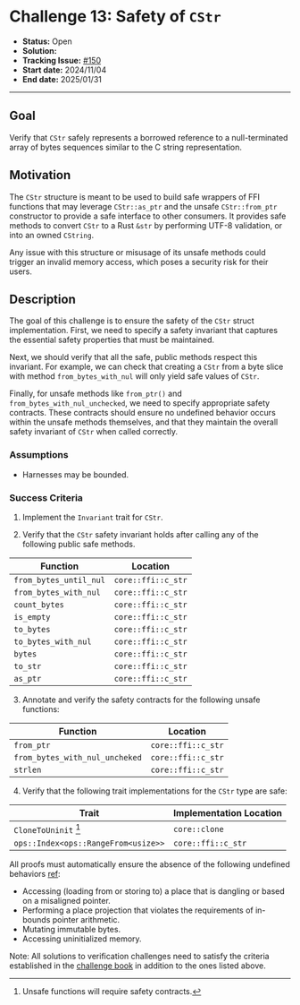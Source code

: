 # Challenge 13: Safety of `CStr`

- **Status:** Open
- **Solution:**
- **Tracking Issue:** [#150](https://github.com/model-checking/verify-rust-std/issues/150)
- **Start date:** 2024/11/04
- **End date:** 2025/01/31

-------------------
## Goal

Verify that `CStr` safely represents a borrowed reference to a null-terminated array of bytes sequences similar to
the C string representation.

## Motivation

The `CStr` structure is meant to be used to build safe wrappers of FFI functions that may leverage `CStr::as_ptr`
and the unsafe `CStr::from_ptr` constructor to provide a safe interface to other consumers.
It provides safe methods to convert `CStr` to a Rust `&str` by performing UTF-8 validation, or into an owned `CString`.

Any issue with this structure or misusage of its unsafe methods could trigger an invalid memory access, which poses
a security risk for their users.

## Description

The goal of this challenge is to ensure the safety of the `CStr` struct implementation.
First, we need to specify a safety invariant that captures the essential safety properties that must be maintained.

Next, we should verify that all the safe, public methods respect this invariant.
For example, we can check that creating a `CStr` from a byte slice with method `from_bytes_with_nul` will only yield
safe values of `CStr`.

Finally, for unsafe methods like `from_ptr()` and `from_bytes_with_nul_unchecked`, we need to specify appropriate safety contracts.
These contracts should ensure no undefined behavior occurs within the unsafe methods themselves,
and that they maintain the overall safety invariant of `CStr` when called correctly.

### Assumptions

- Harnesses may be bounded.

### Success Criteria

1. Implement the `Invariant` trait for `CStr`.

2. Verify that the `CStr` safety invariant holds after calling any of the following public safe methods.

| Function               | Location           |
|------------------------|--------------------|
| `from_bytes_until_nul` | `core::ffi::c_str` |
| `from_bytes_with_nul`  | `core::ffi::c_str` |
| `count_bytes`          | `core::ffi::c_str` |
| `is_empty`             | `core::ffi::c_str` |
| `to_bytes`             | `core::ffi::c_str` |
| `to_bytes_with_nul`    | `core::ffi::c_str` |
| `bytes`                | `core::ffi::c_str` |
| `to_str`               | `core::ffi::c_str` |
| `as_ptr`               | `core::ffi::c_str` |

3. Annotate and verify the safety contracts for the following unsafe functions:

| Function                       | Location            |
|--------------------------------|---------------------|
| `from_ptr`                     | `core::ffi::c_str`  |
| `from_bytes_with_nul_uncheked` | `core::ffi::c_str`  |
| `strlen`                       | `core::ffi::c_str`  |

4. Verify that the following trait implementations for the `CStr` type are safe:


| Trait                               | Implementation Location |
|-------------------------------------|-------------------------|
| `CloneToUninit` [^unsafe-fn]        | `core::clone`           |
| `ops::Index<ops::RangeFrom<usize>>` | `core::ffi::c_str`      |

[^unsafe-fn]: Unsafe functions will require safety contracts.

All proofs must automatically ensure the absence of the following undefined behaviors [ref](https://github.com/rust-lang/reference/blob/142b2ed77d33f37a9973772bd95e6144ed9dce43/src/behavior-considered-undefined.md):

- Accessing (loading from or storing to) a place that is dangling or based on a misaligned pointer.
- Performing a place projection that violates the requirements of in-bounds pointer arithmetic.
- Mutating immutable bytes.
- Accessing uninitialized memory.

Note: All solutions to verification challenges need to satisfy the criteria established in the
[challenge book](../general-rules.md) in addition to the ones listed above.
